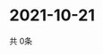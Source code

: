 # 2021-10-21
  共 0条

  <!-- BEGIN -->
  <!-- 最后更新时间Thu Oct 21 2021 01:58:54 GMT+0000 (Coordinated Universal Time) -->
  
  <!-- END -->
  
  